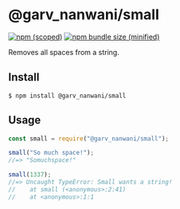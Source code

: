 # @garv_nanwani/small

[![npm (scoped)](https://img.shields.io/npm/v/@garv_nanwani/small.svg)](https://www.npmjs.com/package/@garv_nanwani/small)
[![npm bundle size (minified)](https://img.shields.io/bundlephobia/min/@garv_nanwani/small.svg)](https://www.npmjs.com/package/@garv_nanwani/small)

Removes all spaces from a string.

## Install

```
$ npm install @garv_nanwani/small
```

## Usage

```js
const small = require("@garv_nanwani/small");

small("So much space!");
//=> "Somuchspace!"

small(1337);
//=> Uncaught TypeError: Small wants a string!
//    at small (<anonymous>:2:41)
//    at <anonymous>:1:1
```
